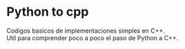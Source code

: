 
# Python to cpp
Codigos basicos de implementaciones simples en C++.
<br>
Util para comprender poco a poco el paso de Python a C++.
